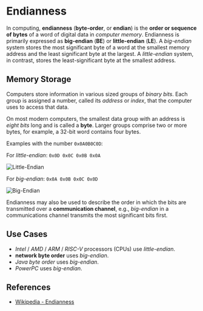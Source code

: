 # Endianness

In computing, **endianness** (**byte-order**, or **endian**)
is the **order or sequence of bytes** of a word of digital data in *computer memory*.
Endianness is primarily expressed as **big-endian** (**BE**) or **little-endian** (**LE**).
A *big-endian* system stores the most significant byte of a word at the smallest memory address
and the least significant byte at the largest.
A *little-endian* system, in contrast, stores the least-significant byte at the smallest address.

## Memory Storage

Computers store information in various sized groups of *binary bits*.
Each group is assigned a number, called its *address* or *index*,
that the computer uses to access that data.

On most modern computers, the smallest data group with an address is *eight bits* long
and is called a **byte**.
Larger groups comprise two or more bytes, for example, a 32-bit word contains four bytes.

Examples with the number `0x0A0B0C0D`:

For *little-endian*:  `0x0D 0x0C 0x0B 0x0A`

![Little-Endian](https://leven-cn.github.io/linux-cookbook/imgs/little-endian-noalpha.png)

For *big-endian*: `0x0A 0x0B 0x0C 0x0D`

![Big-Endian](https://leven-cn.github.io/linux-cookbook/imgs/big-endian-noalpha.png)

Endianness may also be used to describe the order in which the bits
are transmitted over a **communication channel**,
e.g., *big-endian* in a communications channel transmits the most significant bits first.

## Use Cases

- *Intel* / *AMD* / *ARM* / *RISC-V* processors (CPUs) use *little-endian*.
- **network byte order** uses *big-endian*.
- *Java byte order* uses *big-endian*.
- *PowerPC* uses *big-endian*.

## References

- [Wikipedia - Endianness](https://en.wikipedia.org/wiki/Endianness)
